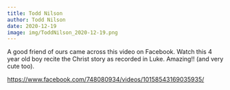 ```yaml
---
title: Todd Nilson
author: Todd Nilson
date: 2020-12-19
image: img/ToddNilson_2020-12-19.png
---
```


A good friend of ours came across this video on Facebook.  Watch this 4 year old boy recite the Christ story as recorded in Luke.  Amazing!! (and very cute too).

https://www.facebook.com/748080934/videos/10158543169035935/
